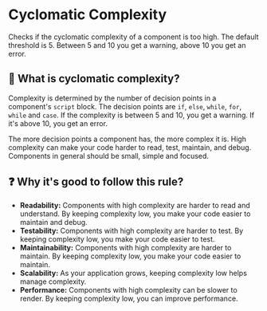 # Cyclomatic Complexity

Checks if the cyclomatic complexity of a component is too high. The default threshold is 5. Between 5 and 10 you get a warning, above 10 you get an error.

## 📖 What is cyclomatic complexity?

Complexity is determined by the number of decision points in a component's `script` block. The decision points are `if`, `else`, `while`, `for`, `while` and `case`. If the complexity is between 5 and 10, you get a warning. If it's above 10, you get an error.

The more decision points a component has, the more complex it is. High complexity can make your code harder to read, test, maintain, and debug. Components in general should be small, simple and focused.

## ❓ Why it's good to follow this rule?

- **Readability:** Components with high complexity are harder to read and understand. By keeping complexity low, you make your code easier to maintain and debug.
- **Testability:** Components with high complexity are harder to test. By keeping complexity low, you make your code easier to test.
- **Maintainability:** Components with high complexity are harder to maintain. By keeping complexity low, you make your code easier to maintain.
- **Scalability:** As your application grows, keeping complexity low helps manage complexity.
- **Performance:** Components with high complexity can be slower to render. By keeping complexity low, you can improve performance.

